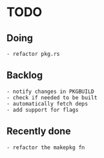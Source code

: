 # TODO
## Doing
    - refactor pkg.rs

## Backlog
    - notify changes in PKGBUILD
    - check if needed to be built
    - automatically fetch deps
    - add support for flags

## Recently done
    - refactor the makepkg fn
